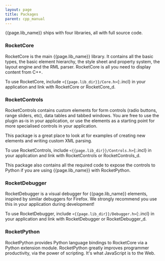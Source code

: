 ```yaml
---
layout: page
title: Packages
parent: cpp_manual
---
```


{{page.lib_name}} ships with four libraries, all with full source code.

### RocketCore

RocketCore is the main {{page.lib_name}} library. It contains all the basic types, the basic element hierarchy, the style sheet and property system, the layout engine and the RML parser. RocketCore is all you need to display content from C++.

To use RocketCore, include `<{{page.lib_dir}}/Core.h>`{:.incl} in your application and link with RocketCore or RocketCore_d.

### RocketControls

RocketControls contains custom elements for form controls (radio buttons, range sliders, etc), data tables and tabbed windows. You are free to use the plugin as-is in your application, or use the elements as a starting point for more specialised controls in your application.

This package is a great place to look at for examples of creating new elements and writing custom XML parsing.

To use RocketControls, include `<{{page.lib_dir}}/Controls.h>`{:.incl} in your application and link with RocketControls or RocketControls_d.

This package also contains all the required code to expose the controls to Python if you are using {{page.lib_name}} with RocketPython.

### RocketDebugger

RocketDebugger is a visual debugger for {{page.lib_name}} elements, inspired by similar debuggers for Firefox. We strongly recommend you use this in your application during development!

To use RocketDebugger, include `<{{page.lib_dir}}/Debugger.h>`{:.incl} in your application and link with RocketDebugger or RocketDebugger_d.

### RocketPython

RocketPython provides Python language bindings to RocketCore via a Python extension module. RocketPython greatly improves programmer productivity, via the power of scripting. It's what JavaScript is to the Web. 